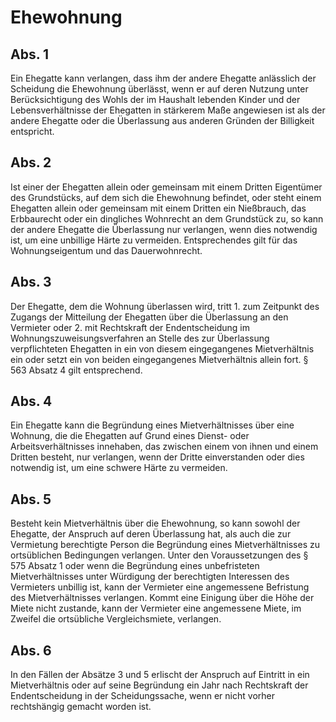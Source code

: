 # Ehewohnung



## Abs. 1

 Ein Ehegatte kann verlangen, dass ihm der andere Ehegatte anlässlich der Scheidung die Ehewohnung überlässt, wenn er auf deren Nutzung unter Berücksichtigung des Wohls der im Haushalt lebenden Kinder und der Lebensverhältnisse der Ehegatten in stärkerem Maße angewiesen ist als der andere Ehegatte oder die Überlassung aus anderen Gründen der Billigkeit entspricht.

## Abs. 2

 Ist einer der Ehegatten allein oder gemeinsam mit einem Dritten Eigentümer des Grundstücks, auf dem sich die Ehewohnung befindet, oder steht einem Ehegatten allein oder gemeinsam mit einem Dritten ein Nießbrauch, das Erbbaurecht oder ein dingliches Wohnrecht an dem Grundstück zu, so kann der andere Ehegatte die Überlassung nur verlangen, wenn dies notwendig ist, um eine unbillige Härte zu vermeiden. Entsprechendes gilt für das Wohnungseigentum und das Dauerwohnrecht.

## Abs. 3

 Der Ehegatte, dem die Wohnung überlassen wird, tritt  1.
 zum Zeitpunkt des Zugangs der Mitteilung der Ehegatten über die Überlassung an den Vermieter oder
 2.
 mit Rechtskraft der Endentscheidung im Wohnungszuweisungsverfahren
an Stelle des zur Überlassung verpflichteten Ehegatten in ein von diesem eingegangenes Mietverhältnis ein oder setzt ein von beiden eingegangenes Mietverhältnis allein fort. § 563 Absatz 4 gilt entsprechend.

## Abs. 4

 Ein Ehegatte kann die Begründung eines Mietverhältnisses über eine Wohnung, die die Ehegatten auf Grund eines Dienst- oder Arbeitsverhältnisses innehaben, das zwischen einem von ihnen und einem Dritten besteht, nur verlangen, wenn der Dritte einverstanden oder dies notwendig ist, um eine schwere Härte zu vermeiden.

## Abs. 5

 Besteht kein Mietverhältnis über die Ehewohnung, so kann sowohl der Ehegatte, der Anspruch auf deren Überlassung hat, als auch die zur Vermietung berechtigte Person die Begründung eines Mietverhältnisses zu ortsüblichen Bedingungen verlangen. Unter den Voraussetzungen des § 575 Absatz 1 oder wenn die Begründung eines unbefristeten Mietverhältnisses unter Würdigung der berechtigten Interessen des Vermieters unbillig ist, kann der Vermieter eine angemessene Befristung des Mietverhältnisses verlangen. Kommt eine Einigung über die Höhe der Miete nicht zustande, kann der Vermieter eine angemessene Miete, im Zweifel die ortsübliche Vergleichsmiete, verlangen.

## Abs. 6

 In den Fällen der Absätze 3 und 5 erlischt der Anspruch auf Eintritt in ein Mietverhältnis oder auf seine Begründung ein Jahr nach Rechtskraft der Endentscheidung in der Scheidungssache, wenn er nicht vorher rechtshängig gemacht worden ist. 

